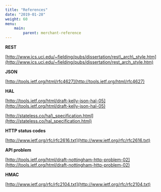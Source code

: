 ```yaml
---
title: "References"
date: "2019-01-28"
weight: 60
menu: 
    main:
        parent: merchant-reference
---
```


**REST**

[http://www.ics.uci.edu/~fielding/pubs/dissertation/rest\_arch\_style.htm](http://www.ics.uci.edu/~fielding/pubs/dissertation/rest_arch_style.htm)

**JSON**

[http://tools.ietf.org/html/rfc4627](http://tools.ietf.org/html/rfc4627)

**HAL**

[http://tools.ietf.org/html/draft-kelly-json-hal-05](http://tools.ietf.org/html/draft-kelly-json-hal-05)

[http://stateless.co/hal\_specification.html](http://stateless.co/hal_specification.html)

**HTTP status codes**

[http://www.ietf.org/rfc/rfc2616.txt](http://www.ietf.org/rfc/rfc2616.txt)

**API problem**

[http://tools.ietf.org/html/draft-nottingham-http-problem-02](http://tools.ietf.org/html/draft-nottingham-http-problem-02)

**HMAC**

[http://www.ietf.org/rfc/rfc2104.txt](http://www.ietf.org/rfc/rfc2104.txt)